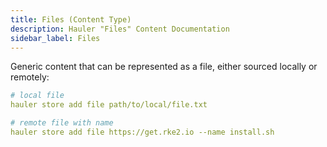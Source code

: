 ```yaml
---
title: Files (Content Type)
description: Hauler "Files" Content Documentation
sidebar_label: Files
---
```


Generic content that can be represented as a file, either sourced locally or remotely:

```yaml
# local file
hauler store add file path/to/local/file.txt

# remote file with name
hauler store add file https://get.rke2.io --name install.sh
```
